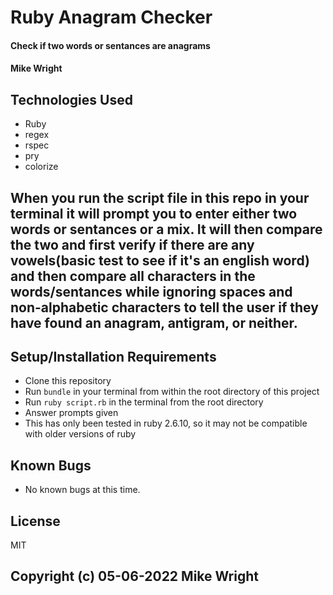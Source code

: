 # Ruby Anagram Checker

#### Check if two words or sentances are anagrams

#### Mike Wright

## Technologies Used

* Ruby
* regex
* rspec
* pry
* colorize

## When you run the script file in this repo in your terminal it will prompt you to enter either two words or sentances or a mix. It will then compare the two and first verify if there are any vowels(basic test to see if it's an english word) and then compare all characters in the words/sentances while ignoring spaces and non-alphabetic characters to tell the user if they have found an anagram, antigram, or neither.

## Setup/Installation Requirements

* Clone this repository
* Run `bundle` in your terminal from within the root directory of this project
* Run `ruby script.rb` in the terminal from the root directory
* Answer prompts given
* This has only been tested in ruby 2.6.10, so it may not be compatible with older versions of ruby

## Known Bugs

* No known bugs at this time.

## License
MIT

## Copyright (c) 05-06-2022 Mike Wright